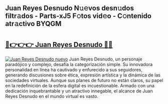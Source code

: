 ## Juan Reyes Desnudo N𝚞𝚎vos desn𝚞dos filtr𝚊dos - Parts-xJ5 F𝚘tos vid𝚎o - C𝚘ntenido atr𝚊ctivo BYQGM

# <h2><a href="http://mb6qipm.tromn.icu/?c=Juan+Reyes+Desnudo">🔗👉👉👉 Juan Reyes Desnudo 🔗🔗</a></h2>

[![Juan Reyes Desnudo nuevo](https://i.imgur.com/pEAQMta.gif)](http://mb6qipm.tromn.icu/?c=Juan+Reyes+Desnudo)
Juan Reyes Desnudo, un personaje paradójico y complejo, desafía la categorización simple. Su innovadora personalidad en línea ha cautivado y enfurecido a sus seguidores, generando discusiones sobre ética, expresión artística y la dinámica de las sociedades virtuales. Aunque sus planes de futuro no están claros, su papel en la redefinición de la esfera digital es incuestionable. Armado con una dedicación inquebrantable y un atractivo innegable, el alcance de Juan Reyes Desnudo en el mundo virtual es vasto.
